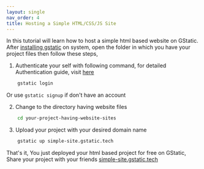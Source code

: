 ```yaml
---
layout: single
nav_order: 4
title: Hosting a Simple HTML/CSS/JS Site
---
```


In this tutorial will learn how to host a simple html based website on GStatic.
After [installing gstatic](/install) on system, open the folder in which you have your project files then follow these steps,  




1. Authenticate your self with following command, for detailed Authentication guide, visit [here](auth.html)
```bash
    gstatic login  
```    
Or use `gstatic signup` if don't have an account

2. Change to the directory having website files
```bash
    cd your-project-having-website-sites
```

3. Upload your project with your desired domain name  
```bash
    gstatic up simple-site.gstatic.tech 
```    
That's it, You just deployed your html based project for free on GStatic, Share your project with your friends [simple-site.gstatic.tech](https://simple-site.gstatic.tech)

